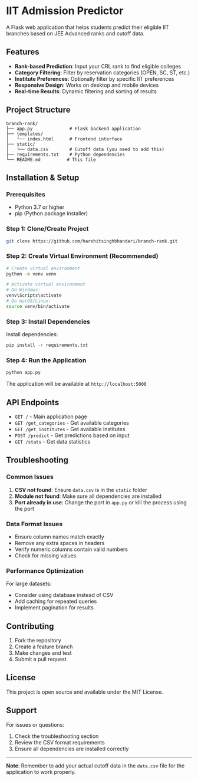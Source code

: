 # IIT Admission Predictor

A Flask web application that helps students predict their eligible IIT branches based on JEE Advanced ranks and cutoff data.

## Features

- **Rank-based Prediction**: Input your CRL rank to find eligible colleges
- **Category Filtering**: Filter by reservation categories (OPEN, SC, ST, etc.)
- **Institute Preferences**: Optionally filter by specific IIT preferences
- **Responsive Design**: Works on desktop and mobile devices
- **Real-time Results**: Dynamic filtering and sorting of results

## Project Structure

```
branch-rank/
├── app.py              # Flask backend application
├── templates/
│   └── index.html      # Frontend interface
├── static/
│   └── data.csv        # Cutoff data (you need to add this)
├── requirements.txt    # Python dependencies
└── README.md          # This file
```

## Installation & Setup

### Prerequisites

- Python 3.7 or higher
- pip (Python package installer)

### Step 1: Clone/Create Project

```bash
git clone https://github.com/harshitsinghbhandari/branch-rank.git
```

### Step 2: Create Virtual Environment (Recommended)

```bash
# Create virtual environment
python -m venv venv

# Activate virtual environment
# On Windows:
venv\Scripts\activate
# On macOS/Linux:
source venv/bin/activate
```

### Step 3: Install Dependencies

Install dependencies:

```bash
pip install -r requirements.txt
```

### Step 4: Run the Application

```bash
python app.py
```

The application will be available at `http://localhost:5000`


## API Endpoints

- `GET /` - Main application page
- `GET /get_categories` - Get available categories
- `GET /get_institutes` - Get available institutes
- `POST /predict` - Get predictions based on input
- `GET /stats` - Get data statistics

## Troubleshooting

### Common Issues

1. **CSV not found**: Ensure `data.csv` is in the `static` folder
2. **Module not found**: Make sure all dependencies are installed
3. **Port already in use**: Change the port in `app.py` or kill the process using the port

### Data Format Issues

- Ensure column names match exactly
- Remove any extra spaces in headers
- Verify numeric columns contain valid numbers
- Check for missing values

### Performance Optimization

For large datasets:
- Consider using database instead of CSV
- Add caching for repeated queries
- Implement pagination for results

## Contributing

1. Fork the repository
2. Create a feature branch
3. Make changes and test
4. Submit a pull request

## License

This project is open source and available under the MIT License.

## Support

For issues or questions:
1. Check the troubleshooting section
2. Review the CSV format requirements
3. Ensure all dependencies are installed correctly

---

**Note**: Remember to add your actual cutoff data in the `data.csv` file for the application to work properly.